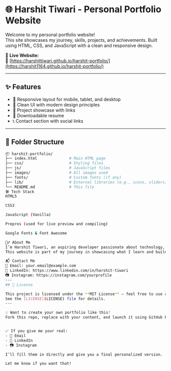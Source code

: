 # 🌐 Harshit Tiwari - Personal Portfolio Website

Welcome to my personal portfolio website!  
This site showcases my journey, skills, projects, and achievements. Built using HTML, CSS, and JavaScript with a clean and responsive design.

🚀 **Live Website:**  
🔗 [https://harshittiwari.github.io/harshit-portfolio/](https://harshit1164.github.io/harshit-portfolio/)

---

## ✨ Features

- 📱 Responsive layout for mobile, tablet, and desktop
- 🎨 Clean UI with modern design principles
- 📁 Project showcase with links
- 📄 Downloadable resume
- 📞 Contact section with social links

---

## 📁 Folder Structure

```bash
📦 harshit-portfolio/
├── index.html              # Main HTML page
├── css/                    # Styling files
├── js/                     # JavaScript files
├── images/                 # All images used
├── fonts/                  # Custom fonts (if any)
├── lib/                    # External libraries (e.g., icons, sliders)
└── README.md               # This file
🛠️ Tech Stack
HTML5

CSS3

JavaScript (Vanilla)

Prepros (used for live preview and compiling)

Google Fonts & Font Awesome

🙋‍♂️ About Me
I’m Harshit Tiwari, an aspiring developer passionate about technology, data science, and design.
This website is part of my journey in showcasing what I learn and build.

📬 Contact Me
📧 Email: your.email@example.com
💼 LinkedIn: https://www.linkedin.com/in/harshit-tiwari
📷 Instagram: https://instagram.com/yourprofile
---
## 📢 License

This project is licensed under the **MIT License** — feel free to use and modify.
See the [LICENSE](LICENSE) file for details.
---

💡 Want to create your own portfolio like this?
Fork this repo, replace with your content, and launch it using GitHub Pages!


✅ If you give me your real:
- 📧 Email
- 🔗 LinkedIn
- 📷 Instagram

I’ll fill them in directly and give you a final personalized version.

Let me know if you want that!

